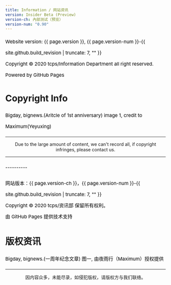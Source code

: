 ```yaml
---
title: Information / 网站资讯
version: Insider Beta (Preview)
version-ch: 內部测试（预览）
version-num: "0.90"
---
```


<style>
h1 {text-align: center;}
h4 {text-align: center;}
h3 {text-align: center;}
p {text-align: center;}
</style>
<style type="text/css">
  #left{
        text-align:left;
  }
  #right{
        text-align:right;
  }
  #center{
        text-align:center;
  }
  .banner{
                 font-size:12.5px;
                 line-height: 40px;
                 background-color: #f0f0f0;
                 weight: 100%;
                 color: #000000;
                 text-align: center;
  }
  #text{
        line-height: 35px;
        font-size: 15px;
        color:black;
        text-align: left;
</style>

<p id="text">Website version: {{ page.version }}, {{ page.version-num }}-{{ site.github.build_revision | truncate: 7, "" }}<br>Copyright © 2020 tcps/Information Department all right reserved.<br>Powered by GitHub Pages<br>
<h1 id="left">Copyright Info</h1>
<p id="text">Bigday, bignews.(Aritcle of 1st anniversary) image 1, credit to Maximum(Yeyuxing)</p>
<hr>
<p>Due to the large amount of content, we can't record all, if copyright infringes, please contact us.</p>
<hr>
<p id="text">----------</p>
<p id="text">网站版本：{{ page.version-ch }}，{{ page.version-num }}-{{ site.github.build_revision | truncate: 7, "" }}
<br>
  Copyright © 2020 tcps/资讯部 保留所有权利。<br>由 GitHub Pages 提供技术支持<br>
<h1 id="left">版权资讯</h1>
<p id="text">Bigday, bignews.(一周年纪念文章) 图一, 由夜雨行（Maximum）授权提供</p>
<hr>
<p>因内容众多，未能尽录，如侵犯版权，请版权方与我们联络。</p>
